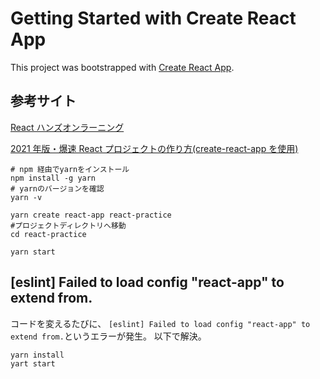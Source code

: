 # Getting Started with Create React App

This project was bootstrapped with [Create React App](https://github.com/facebook/create-react-app).

## 参考サイト

[React ハンズオンラーニング](https://github.com/oreilly-japan/learning-react-2e-ja)

[2021 年版・爆速 React プロジェクトの作り方(create-react-app を使用)](https://qiita.com/taskooh/items/f67d34f9f5c8eab08dc0)

```
# npm 経由でyarnをインストール
npm install -g yarn
# yarnのバージョンを確認
yarn -v

yarn create react-app react-practice
#プロジェクトディレクトリへ移動
cd react-practice

yarn start

```

## [eslint] Failed to load config "react-app" to extend from.

コードを変えるたびに、
`[eslint] Failed to load config "react-app" to extend from.`というエラーが発生。
以下で解決。

```
yarn install
yart start
```

